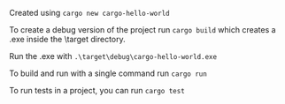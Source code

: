 Created using `cargo new cargo-hello-world`

To create a debug version of the project run `cargo build` which creates a .exe inside the \target directory.

Run the .exe with `.\target\debug\cargo-hello-world.exe`

To build and run with a single command run `cargo run`

To run tests in a project, you can run `cargo test`
